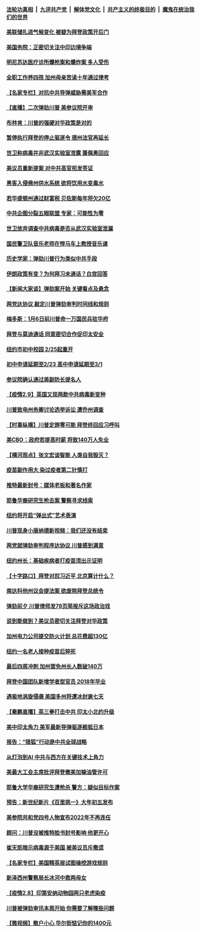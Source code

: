 ####  [法轮功真相](../../../../basic/blob/master/README.md?t=02100631) &nbsp;|&nbsp; [九评共产党](../../../../9ping.md/blob/master/README.md?t=02100631) &nbsp;|&nbsp; [解体党文化](../../../../jtdwh.md/blob/master/README.md?t=02100631)  &nbsp;|&nbsp; [共产主义的终极目的](../../../../gczydzjmd.md/blob/master/README.md?t=02100631) &nbsp;|&nbsp; [魔鬼在统治我们的世界](../../../../mgztzwmdsj.md/blob/master/README.md?t=02100631) 

#### [美联储扎进气候变化 被疑为拜登政策开后门](../pages/nsc412/n12743302.md?t=02100631) 

#### [美国务院：正密切关注中印边境争端](../pages/nsc412/n12743771.md?t=02100631) 

#### [明尼苏达医疗诊所爆枪案和爆炸案 多人受伤](../pages/nsc412/n12743764.md?t=02100631) 

#### [全职工作养四孩 加州母亲苦读十年通过律考](../pages/nsc412/n12742744.md?t=02100631) 

#### [【名家专栏】对抗中共导弹威胁需美军合作](../pages/nsc412/n12743544.md?t=02100631) 

#### [【直播】二次弹劾川普 美参议院开审](../pages/nsc412/n12743103.md?t=02100631) 

#### [布林肯：川普的强硬对华政策是对的](../pages/nsc412/n12743621.md?t=02100631) 

#### [暂停执行拜登的停止驱逐令 德州法官再延长](../pages/nsc412/n12743588.md?t=02100631) 

#### [世卫称病毒并非武汉实验室泄露 蓬佩奥回应](../pages/nsc412/n12743545.md?t=02100631) 

#### [美议员重新提案 对中共高官拒发签证](../pages/nsc412/n12743550.md?t=02100631) 

#### [黑客入侵佛州供水系统 欲将饮用水变毒水](../pages/nsc412/n12743271.md?t=02100631) 

#### [若华盛顿州通过财富税 贝佐斯每年将欠20亿](../pages/nsc412/n12743224.md?t=02100631) 

#### [中共企图分裂五眼联盟 专家：可能性为零](../pages/nsc412/n12743241.md?t=02100631) 

#### [世卫放弃调查中共病毒是否从武汉实验室泄漏](../pages/nsc412/n12743070.md?t=02100631) 

#### [国民警卫队音乐老师在悍马车上教授音乐课](../pages/nsc412/n12742930.md?t=02100631) 

#### [历史学家：弹劾川普行为类似中共手段](../pages/nsc412/n12743101.md?t=02100631) 

#### [伊朗政策有变？为何拜习未通话？白宫回答](../pages/nsc412/n12743107.md?t=02100631) 

#### [【新闻大家谈】弹劾案开始 关键看点及悬念](../pages/nsc412/n12743018.md?t=02100631) 

#### [两党达协议 敲定川普弹劾审判时间线和规则](../pages/nsc412/n12743055.md?t=02100631) 

#### [梅多斯：1月6日前川普命一万国民兵驻华府](../pages/nsc412/n12742895.md?t=02100631) 

#### [拜登与莫迪通话 同意密切合作促印太安全](../pages/nsc412/n12742977.md?t=02100631) 

#### [纽约市初中校园  2/25起重开](../pages/nsc412/n12742991.md?t=02100631) 

#### [初中申请延期至2/23  高中申请延期至3/1](../pages/nsc412/n12742994.md?t=02100631) 

#### [参议院确认通过美副防长提名人](../pages/nsc412/n12742844.md?t=02100631) 

#### [【疫情2.9】英国又现两款中共病毒新变种](../pages/nsc412/n12742490.md?t=02100631) 

#### [川普致电州务卿讨论选举诉讼 遭乔州调查](../pages/nsc412/n12742579.md?t=02100631) 

#### [【时事纵横】川普定罪零可能 拜登终回应习呼叫](../pages/nsc412/n12741580.md?t=02100631) 

#### [美CBO：政府若提高时薪 将致140万人失业](../pages/nsc412/n12742156.md?t=02100631) 

#### [【横河观点】张文宏谈智能 人类自我毁灭？](../pages/nsc412/n12741793.md?t=02100631) 

#### [疫苗副作用大 染过疫者第二针慎打](../pages/nsc412/n12742075.md?t=02100631) 

#### [推特最新封号：媒体老板和著名作家](../pages/nsc412/n12741936.md?t=02100631) 

#### [耶鲁华裔研究生枪击案 警察寻求线索](../pages/nsc412/n12741939.md?t=02100631) 

#### [纽约将开启“弹出式”艺术表演](../pages/nsc412/n12741928.md?t=02100631) 

#### [川普现身小唐纳德新视频：我们还没有结束](../pages/nsc412/n12741978.md?t=02100631) 

#### [两党就弹劾审判程序达协议 川普感到满意](../pages/nsc412/n12741854.md?t=02100631) 

#### [纽约州长：基础疾病者打疫苗须出示证明](../pages/nsc412/n12741987.md?t=02100631) 

#### [【十字路口】拜登对怼习近平 北京算计什么？](../pages/nsc412/n12741899.md?t=02100631) 

#### [南达科他州议会提法案 欲废除拜登总统令](../pages/nsc412/n12741581.md?t=02100631) 

#### [弹劾前夕 川普律师发78页简报斥这场政治戏](../pages/nsc412/n12741784.md?t=02100631) 

#### [说到能做到？美议员密切关注拜登对华政策](../pages/nsc412/n12741031.md?t=02100631) 

#### [加州电力公司提交防火计划 总花费超130亿](../pages/nsc412/n12741801.md?t=02100631) 

#### [纽约一名老人接种疫苗后猝死](../pages/nsc412/n12741626.md?t=02100631) 

#### [最后四周冲刺 加州罢免州长人数破140万](../pages/nsc412/n12741646.md?t=02100631) 

#### [拜登中国团队新增学者型官员 2018年毕业](../pages/nsc412/n12741720.md?t=02100631) 

#### [遇极地涡旋侵袭 美国多州将遭冰封逾七天](../pages/nsc412/n12741494.md?t=02100631) 

#### [【秦鹏直播】英三拳打击中共 印太小北约升级](../pages/nsc412/n12741097.md?t=02100631) 

#### [美中印太角力 美军最新导弹驱逐舰抵日本](../pages/nsc412/n12741320.md?t=02100631) 

#### [报告：“猎狐”行动是中共全球战略](../pages/nsc412/n12736160.md?t=02100631) 

#### [从灯泡到AI 中共与西方在关键技术上角力](../pages/nsc412/n12741462.md?t=02100631) 

#### [美最大工会主席批评拜登撤美加输油管许可](../pages/nsc412/n12741045.md?t=02100631) 

#### [耶鲁大学华裔研究生遭枪杀 警方：疑似目标作案](../pages/nsc412/n12741034.md?t=02100631) 

#### [预告：新世纪新片《百里挑一》大年初五发布](../pages/nsc412/n12741277.md?t=02100631) 

#### [美参院共和党四号人物宣布2022年不再连任](../pages/nsc412/n12741182.md?t=02100631) 

#### [顾问：川普没被推特脸书封号影响 他更开心](../pages/nsc412/n12741197.md?t=02100631) 

#### [崔天凯暗示病毒源于美国 被美议员斥撒谎](../pages/nsc412/n12741091.md?t=02100631) 

#### [【名家专栏】美国精英层试图操控游戏规则](../pages/nsc412/n12740778.md?t=02100631) 

#### [新泽西州警察局长冰河中救两母女](../pages/nsc412/n12739747.md?t=02100631) 

#### [【疫情2.8】印第安纳动物园两只老虎染疫](../pages/nsc412/n12740332.md?t=02100631) 

#### [川普被弹劾审讯本周开始 你需要了解哪些问题](../pages/nsc412/n12741029.md?t=02100631) 

#### [【微视频】散户小心 华尔街惦记你的1400元](../pages/nsc412/n12740803.md?t=02100631) 


